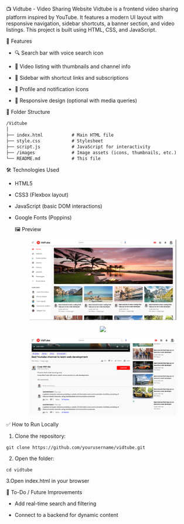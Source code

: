 📺 Vidtube - Video Sharing Website
Vidtube is a frontend video sharing platform inspired by YouTube. It features a modern UI layout with responsive navigation, sidebar shortcuts, a banner section, and video listings. This project is built using HTML, CSS, and JavaScript.

🚀 Features
- 🔍 Search bar with voice search icon

- 🎥 Video listing with thumbnails and channel info

- 🧭 Sidebar with shortcut links and subscriptions

- 👤 Profile and notification icons

- 📱 Responsive design (optional with media queries)

📁 Folder Structure
```
/Vidtube
│
├── index.html           # Main HTML file
├── style.css            # Stylesheet
├── script.js            # JavaScript for interactivity
├── /images              # Image assets (icons, thumbnails, etc.)
└── README.md            # This file

```
🛠️ Technologies Used
- HTML5

- CSS3 (Flexbox layout)

- JavaScript (basic DOM interactions)

- Google Fonts (Poppins)

  🖼️ Preview
  <p align="center">
    <img src="images\screenshot14.png" width="400">
  </p>

  <p align="center">
    <img src="images\screenshot15.png" width="400">
  </p>

  <p align="center">
    <img src="images\screenshot16.png" width="400">
  </p>

✅ How to Run Locally
1. Clone the repository:
```
git clone https://github.com/yourusername/vidtube.git
```

2. Open the folder:
```
cd vidtube
```

3.Open index.html in your browser


📌 To-Do / Future Improvements
 - Add real-time search and filtering

 - Connect to a backend for dynamic content
